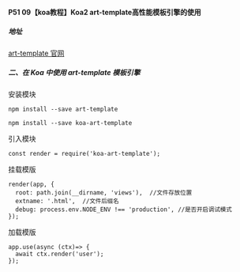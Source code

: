#### P51 09【koa教程】Koa2 art-template高性能模板引擎的使用

##### 地址
[art-template 官网](https://aui.github.io/art-template/zh-cn/index.html)


##### 二、在 Koa 中使用 art-template 模板引擎

安装模块
```
npm install --save art-template 

npm install --save koa-art-template
```

引入模块
```
const render = require('koa-art-template');
```

挂载模版
```
render(app, { 
  root: path.join(__dirname, 'views'),  //文件存放位置
  extname: '.html',  //文件后缀名
  debug: process.env.NODE_ENV !== 'production', //是否开启调试模式
});
```

加载模版
```
app.use(async (ctx)=> { 
  await ctx.render('user'); 
});
```
